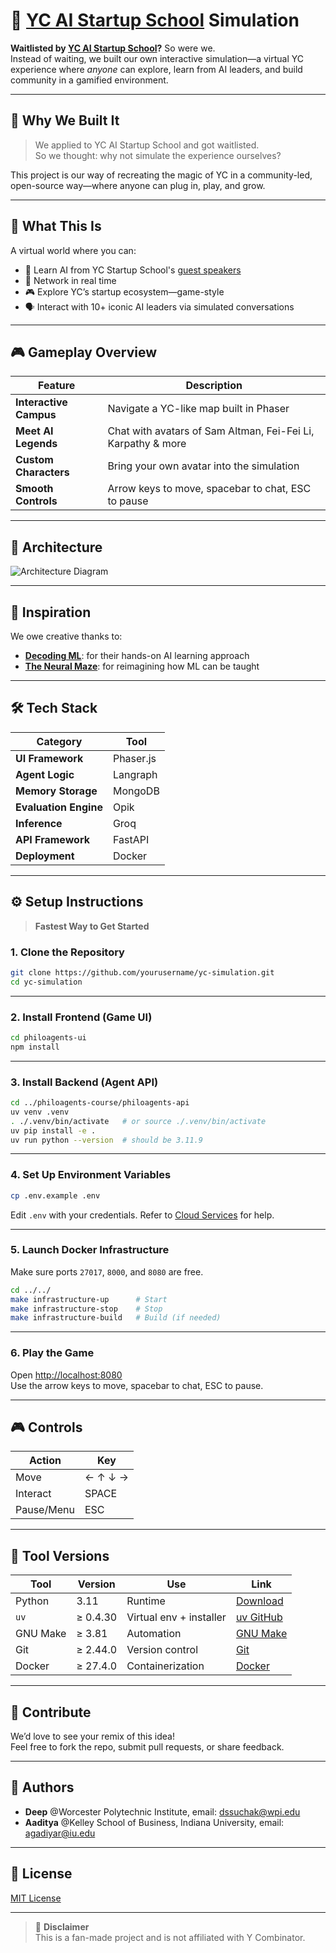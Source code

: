# 🚀 [YC AI Startup School](https://events.ycombinator.com/ai-sus) Simulation

**Waitlisted by [YC AI Startup School]((https://events.ycombinator.com/ai-sus))?** So were we.  
Instead of waiting, we built our own interactive simulation—a virtual YC experience where *anyone* can explore, learn from AI leaders, and build community in a gamified environment.

---

## 🌟 Why We Built It

> We applied to YC AI Startup School and got waitlisted.  
> So we thought: why not simulate the experience ourselves?

This project is our way of recreating the magic of YC in a community-led, open-source way—where anyone can plug in, play, and grow.

---
## 🎯 What This Is

A virtual world where you can:
- 🧠 Learn AI from YC Startup School's [guest speakers](https://events.ycombinator.com/ai-sus)
- 🤝 Network in real time
- 🎮 Explore YC’s startup ecosystem—game-style
- 🗣️ Interact with 10+ iconic AI leaders via simulated conversations

---

## 🎮 Gameplay Overview

| Feature | Description |
|--------|-------------|
| **Interactive Campus** | Navigate a YC-like map built in Phaser |
| **Meet AI Legends** | Chat with avatars of Sam Altman, Fei-Fei Li, Karpathy & more |
| **Custom Characters** | Bring your own avatar into the simulation |
| **Smooth Controls** | Arrow keys to move, spacebar to chat, ESC to pause |


---


## 📐 Architecture

![Architecture Diagram](https://github.com/user-attachments/assets/014822aa-4cd2-4d87-8b36-b651039d9ec0)

---
## 🧠 Inspiration

We owe creative thanks to:
- [**Decoding ML**](https://decodingml.substack.com): for their hands-on AI learning approach  
- [**The Neural Maze**](https://theneuralmaze.substack.com): for reimagining how ML can be taught

---

## 🛠️ Tech Stack

| Category | Tool |
|---------|------|
| **UI Framework** | Phaser.js |
| **Agent Logic** | Langraph |
| **Memory Storage** | MongoDB |
| **Evaluation Engine** | Opik |
| **Inference** | Groq |
| **API Framework** | FastAPI |
| **Deployment** | Docker |

---

## ⚙️ Setup Instructions

> **Fastest Way to Get Started**

### 1. Clone the Repository

```bash
git clone https://github.com/yourusername/yc-simulation.git
cd yc-simulation
```

---

### 2. Install Frontend (Game UI)

```bash
cd philoagents-ui
npm install
```

---

### 3. Install Backend (Agent API)

```bash
cd ../philoagents-course/philoagents-api
uv venv .venv
. ./.venv/bin/activate   # or source ./.venv/bin/activate
uv pip install -e .
uv run python --version  # should be 3.11.9
```

---

### 4. Set Up Environment Variables

```bash
cp .env.example .env
```

Edit `.env` with your credentials. Refer to [Cloud Services](#-prerequisites) for help.

---

### 5. Launch Docker Infrastructure

Make sure ports `27017`, `8000`, and `8080` are free.

```bash
cd ../../
make infrastructure-up      # Start
make infrastructure-stop    # Stop
make infrastructure-build   # Build (if needed)
```

---

### 6. Play the Game

Open [http://localhost:8080](http://localhost:8080)  
Use the arrow keys to move, spacebar to chat, ESC to pause.

---

## 🎮 Controls

| Action | Key |
|--------|-----|
| Move   | ← ↑ ↓ → |
| Interact | SPACE |
| Pause/Menu | ESC |

---

## 🧰 Tool Versions

| Tool | Version | Use | Link |
|------|---------|-----|------|
| Python | 3.11 | Runtime | [Download](https://www.python.org/downloads/) |
| `uv` | ≥ 0.4.30 | Virtual env + installer | [uv GitHub](https://github.com/astral-sh/uv) |
| GNU Make | ≥ 3.81 | Automation | [GNU Make](https://www.gnu.org/software/make/) |
| Git | ≥ 2.44.0 | Version control | [Git](https://git-scm.com/downloads) |
| Docker | ≥ 27.4.0 | Containerization | [Docker](https://www.docker.com/get-started/) |

---

## 🤝 Contribute

We’d love to see your remix of this idea!  
Feel free to fork the repo, submit pull requests, or share feedback.

---

## 👥 Authors

- **Deep** @Worcester Polytechnic Institute, email: dssuchak@wpi.edu  
- **Aaditya** @Kelley School of Business, Indiana University, email: agadiyar@iu.edu

---

## 📄 License

[MIT License](LICENSE)

---

> 🚫 **Disclaimer**  
> This is a fan-made project and is not affiliated with Y Combinator.
